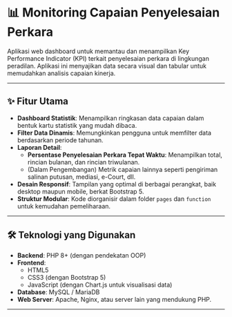 # 📊 Monitoring Capaian Penyelesaian Perkara

Aplikasi web dashboard untuk memantau dan menampilkan Key Performance Indicator (KPI) terkait penyelesaian perkara di lingkungan peradilan. Aplikasi ini menyajikan data secara visual dan tabular untuk memudahkan analisis capaian kinerja.

---

## ✨ Fitur Utama

- **Dashboard Statistik**: Menampilkan ringkasan data capaian dalam bentuk kartu statistik yang mudah dibaca.
- **Filter Data Dinamis**: Memungkinkan pengguna untuk memfilter data berdasarkan periode tahunan.
- **Laporan Detail**:
  - **Persentase Penyelesaian Perkara Tepat Waktu**: Menampilkan total, rincian bulanan, dan rincian triwulanan.
  - (Dalam Pengembangan) Metrik capaian lainnya seperti pengiriman salinan putusan, mediasi, e-Court, dll.
- **Desain Responsif**: Tampilan yang optimal di berbagai perangkat, baik desktop maupun mobile, berkat Bootstrap 5.
- **Struktur Modular**: Kode diorganisir dalam folder `pages` dan `function` untuk kemudahan pemeliharaan.

---

## 🛠️ Teknologi yang Digunakan

- **Backend**: PHP 8+ (dengan pendekatan OOP)
- **Frontend**:
  - HTML5
  - CSS3 (dengan Bootstrap 5)
  - JavaScript (dengan Chart.js untuk visualisasi data)
- **Database**: MySQL / MariaDB
- **Web Server**: Apache, Nginx, atau server lain yang mendukung PHP.

---